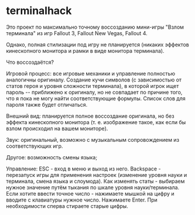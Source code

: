 # terminalhack

Это проект по максимально точному воссозданию мини-игры "Взлом терминала" из игр Fallout 3, Fallout New Vegas, Fallout 4. 

Однако, полная стилизации под игру не планируется (никаких эффектов кинескопного монитора и рамки в виде монитора терминала). 

Что воссоздаётся? 

Игровой процесс: все игровые механики и управление полностью аналогичны оригиналу. Создание кучи символов (с зависимостью от статов героя и уровня сложности терминала), в которой игрок ищет пароль -- приближено к оригиналу, но не совпадает по причине того, что я пока не могу найти соответствующие формулы. Список слов для пароля также будет отличаться. 

Внешний вид: планируется полное воссоздание оригинала, но без эффекта кинескопного монитора (т. е. изображение такое, как если бы взлом происходил на вашем мониторе). 

Звук: оригинальный, возможно с музыкальным сопровождением из соответствующих игр. 

Другое: возможность смены языка; 

Управление:
ESC - вход в меню и выход из него.
Backspace - перезапуск игры для применения настроек (изменение уровня науки и терминала, смена языка и слоумода). 
Как изменять статы - выбираем нужное значение путём тыкания по шкале уровня науки/терминала. Если хотите ввести точное число - нажимаете мышкой на цифру и вводите с клавиатуры нужное число. Нажимаете Enter. При необходимости сперва стираете старые цифры.
